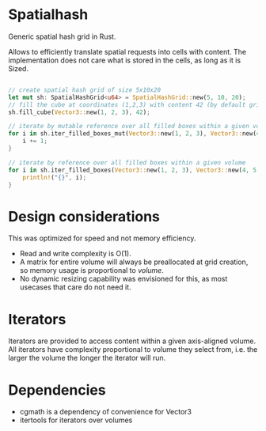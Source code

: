 # Spatialhash
Generic spatial hash grid in Rust. 

Allows to efficiently translate spatial requests into cells with content. 
The implementation does not care what is stored in the cells, as long as it is Sized.

``` Rust

// create spatial hash grid of size 5x10x20
let mut sh: SpatialHashGrid<u64> = SpatialHashGrid::new(5, 10, 20);
// fill the cube at coordinates (1,2,3) with content 42 (by default grid is filled with None)
sh.fill_cube(Vector3::new(1, 2, 3), 42);

// iterate by mutable reference over all filled boxes within a given volume
for i in sh.iter_filled_boxes_mut(Vector3::new(1, 2, 3), Vector3::new(4, 5, 4)) {
    i += 1;
}

// iterate by reference over all filled boxes within a given volume
for i in sh.iter_filled_boxes(Vector3::new(1, 2, 3), Vector3::new(4, 5, 4)) {
    println!("{}", i);
}

```

# Design considerations
This was optimized for speed and not memory efficiency.

 - Read and write complexity is O(1).
 - A matrix for entire volume will always be preallocated at grid creation, so memory usage is proportional to *volume*.
 - No dynamic resizing capability was envisioned for this, as most usecases that care do not need it.

# Iterators
Iterators are provided to access content within a given axis-aligned volume. All iterators have complexity proportional to
volume they select from, i.e. the larger the volume the longer the iterator will run.

# Dependencies
 - cgmath is a dependency of convenience for Vector3
 - itertools for iterators over volumes


